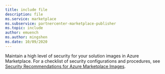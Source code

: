 ```yaml
---
title: include file
description: file
ms.service: marketplace 
ms.subservice: partnercenter-marketplace-publisher
ms.topic: include
author: emuench
ms.author: mingshen
ms.date: 10/09/2020
---
```


Maintain a high level of security for your solution images in Azure Marketplace. For a checklist of security configurations and procedures, see [Security Recommendations for Azure Marketplace Images](../../security/fundamentals/azure-marketplace-images.md).